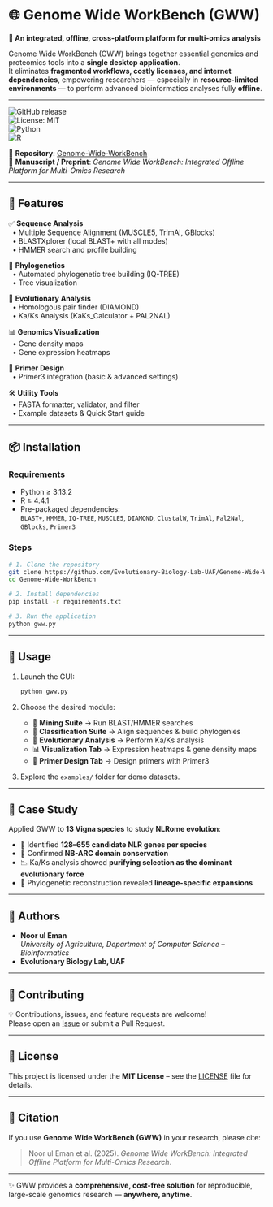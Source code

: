 # 🌐 Genome Wide WorkBench (GWW)

**🔬 An integrated, offline, cross-platform platform for multi-omics analysis**  

Genome Wide WorkBench (GWW) brings together essential genomics and proteomics tools into a **single desktop application**.  
It eliminates **fragmented workflows, costly licenses, and internet dependencies**, empowering researchers — especially in **resource-limited environments** — to perform advanced bioinformatics analyses fully **offline**.  

---

![GitHub release](https://img.shields.io/github/v/release/Evolutionary-Biology-Lab-UAF/Genome-Wide-WorkBench?style=flat-square)  
![License: MIT](https://img.shields.io/badge/License-MIT-green.svg?style=flat-square)  
![Python](https://img.shields.io/badge/Python-3.13+-blue.svg?style=flat-square&logo=python)  
![R](https://img.shields.io/badge/R-4.4+-blue.svg?style=flat-square&logo=r)  

🔗 **Repository**: [Genome-Wide-WorkBench](https://github.com/Evolutionary-Biology-Lab-UAF/Genome-Wide-WorkBench)  
📄 **Manuscript / Preprint**: *Genome Wide WorkBench: Integrated Offline Platform for Multi-Omics Research*  

---

## 🚀 Features

✅ **Sequence Analysis**  
&nbsp;&nbsp;• Multiple Sequence Alignment (MUSCLE5, TrimAl, GBlocks)  
&nbsp;&nbsp;• BLASTXplorer (local BLAST+ with all modes)  
&nbsp;&nbsp;• HMMER search and profile building  

🌳 **Phylogenetics**  
&nbsp;&nbsp;• Automated phylogenetic tree building (IQ-TREE)  
&nbsp;&nbsp;• Tree visualization  

🧬 **Evolutionary Analysis**  
&nbsp;&nbsp;• Homologous pair finder (DIAMOND)  
&nbsp;&nbsp;• Ka/Ks Analysis (KaKs_Calculator + PAL2NAL)  

📊 **Genomics Visualization**  
&nbsp;&nbsp;• Gene density maps  
&nbsp;&nbsp;• Gene expression heatmaps  

🧪 **Primer Design**  
&nbsp;&nbsp;• Primer3 integration (basic & advanced settings)  

🛠️ **Utility Tools**  
&nbsp;&nbsp;• FASTA formatter, validator, and filter  
&nbsp;&nbsp;• Example datasets & Quick Start guide  

---

## 📦 Installation

### Requirements
- Python ≥ 3.13.2  
- R ≥ 4.4.1  
- Pre-packaged dependencies:  
  `BLAST+`, `HMMER`, `IQ-TREE`, `MUSCLE5`, `DIAMOND`, `ClustalW`, `TrimAl`, `Pal2Nal`, `GBlocks`, `Primer3`  

### Steps
```bash
# 1. Clone the repository
git clone https://github.com/Evolutionary-Biology-Lab-UAF/Genome-Wide-WorkBench.git
cd Genome-Wide-WorkBench

# 2. Install dependencies
pip install -r requirements.txt

# 3. Run the application
python gww.py
```

---

## 📖 Usage

1. Launch the GUI:  
   ```bash
   python gww.py
   ```

2. Choose the desired module:  
   - 🔎 **Mining Suite** → Run BLAST/HMMER searches  
   - 🌳 **Classification Suite** → Align sequences & build phylogenies  
   - 🧬 **Evolutionary Analysis** → Perform Ka/Ks analysis  
   - 📊 **Visualization Tab** → Expression heatmaps & gene density maps  
   - 🧪 **Primer Design Tab** → Design primers with Primer3  

3. Explore the `examples/` folder for demo datasets.  

---

## 🧪 Case Study

Applied GWW to **13 Vigna species** to study **NLRome evolution**:

- 🌱 Identified **128–655 candidate NLR genes per species**  
- 🔬 Confirmed **NB-ARC domain conservation**  
- 📉 Ka/Ks analysis showed **purifying selection as the dominant evolutionary force**  
- 🌳 Phylogenetic reconstruction revealed **lineage-specific expansions**  

---

## 👥 Authors

- **Noor ul Eman**  
  *University of Agriculture, Department of Computer Science – Bioinformatics*  
- **Evolutionary Biology Lab, UAF**  

---

## 🤝 Contributing

💡 Contributions, issues, and feature requests are welcome!  
Please open an [Issue](../../issues) or submit a Pull Request.  

---

## 📜 License

This project is licensed under the **MIT License** – see the [LICENSE](LICENSE) file for details.  

---

## 🔗 Citation

If you use **Genome Wide WorkBench (GWW)** in your research, please cite:  

> Noor ul Eman et al. (2025). *Genome Wide WorkBench: Integrated Offline Platform for Multi-Omics Research*.  

---

✨ GWW provides a **comprehensive, cost-free solution** for reproducible, large-scale genomics research — **anywhere, anytime**.
